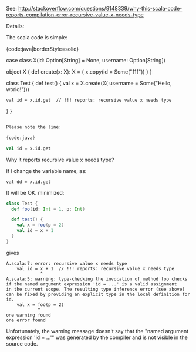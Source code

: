 See: http://stackoverflow.com/questions/9148339/why-this-scala-code-reports-compilation-error-recursive-value-x-needs-type

Details:

The scala code is simple:

{code:java|borderStyle=solid}

case class X(id: Option[String] = None, username: Option[String])

object X {
  def create(x: X): X = {
    x.copy(id = Some("111"))
  }
}

class Test {
   def test() {
    val x = X.create(X(
      username = Some("Hello, world!")))

    val id = x.id.get  // !!! reports: recursive value x needs type
  }
}

```scala

Please note the line:

{code:java}

val id = x.id.get

```


Why it reports recursive value x needs type?

If I change the variable name, as:

    val dd = x.id.get

It will be OK.
minimized:

```scala
class Test {
  def foo(id: Int = 1, p: Int)

  def test() {
    val x = foo(p = 2)
    val id = x + 1
  }
}
```

gives 

```
A.scala:7: error: recursive value x needs type
    val id = x + 1  // !!! reports: recursive value x needs type
             ^
A.scala:5: warning: type-checking the invocation of method foo checks if the named argument expression 'id = ...' is a valid assignment
in the current scope. The resulting type inference error (see above) can be fixed by providing an explicit type in the local definition for id.
    val x = foo(p = 2)
            ^
one warning found
one error found
```

Unfortunately, the warning message doesn't say that the "named argument expression 'id = ...'" was generated by the compiler and is not visible in the source code.

